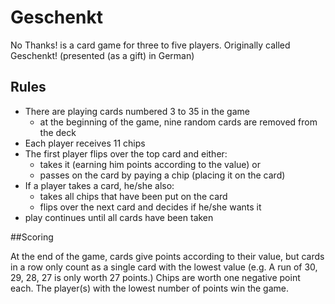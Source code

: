 # Geschenkt

No Thanks! is a card game for three to five players. Originally called Geschenkt! (presented (as a gift) in German)

## Rules

- There are playing cards numbered 3 to 35 in the game
  - at the beginning of the game, nine random cards are removed from the deck
- Each player receives 11 chips
- The first player flips over the top card and either:
  - takes it (earning him points according to the value) or 
  - passes on the card by paying a chip (placing it on the card)
- If a player takes a card, he/she also:
  - takes all chips that have been put on the card
  - flips over the next card and decides if he/she wants it
- play continues until all cards have been taken

##Scoring

At the end of the game, cards give points according to their value, but cards in a row only count as a single card 
with the lowest value (e.g. A run of 30, 29, 28, 27 is only worth 27 points.) Chips are worth one negative point each. 
The player(s) with the lowest number of points win the game.

